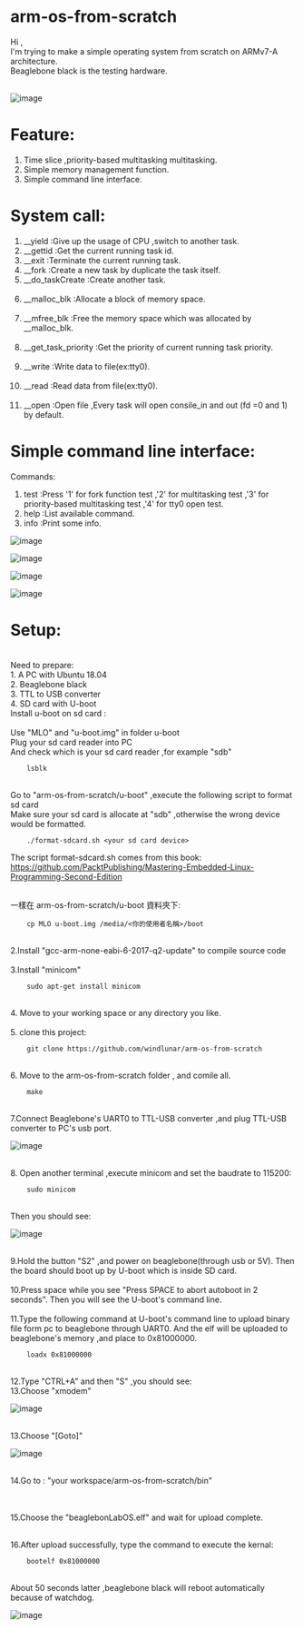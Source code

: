 # arm-os-from-scratch

Hi ,<br>
I'm trying to make a simple operating system from scratch on ARMv7-A architecture. 
<br>
Beaglebone black is the testing hardware.
<br><br>

![image](https://github.com/windlunar/arm-os-from-scratch/blob/master/pictures/logo.png)

Feature:
=

1. Time slice ,priority-based multitasking multitasking.<br>
2. Simple memory management function.<br>
3. Simple command line interface.<br>

System call:
=
  
1. __yield :Give up the usage of CPU ,switch to another task.<br>
2. __gettid :Get the current running task id.<br>
3. __exit :Terminate the current running task.<br>
4. __fork :Create a new task by duplicate the task itself.<br>
5. __do_taskCreate :Create another task.<br><br>
6. __malloc_blk :Allocate a block of memory space.<br><br>
7. __mfree_blk :Free the memory space which was allocated by __malloc_blk.<br><br>
8. __get_task_priority :Get the priority of current running task priority.<br><br>
9. __write :Write data to file(ex:tty0).<br><br>
10. __read :Read data from file(ex:tty0).<br><br>
11. __open :Open file ,Every task will open consile_in and out (fd =0 and 1) by default.

Simple command line interface:
=

Commands:
<br>

1. test :Press '1' for fork function test ,'2' for multitasking test ,'3' for priority-based multitasking test ,'4' for tty0 open test.<br>
2. help :List available command.<br>
3. info :Print some info.<br>

![image](https://github.com/windlunar/arm-os-from-scratch/blob/master/pictures/cmd.png)

![image](https://github.com/windlunar/arm-os-from-scratch/blob/master/pictures/info.png)

![image](https://github.com/windlunar/arm-os-from-scratch/blob/master/pictures/fork_test.png)

![image](https://github.com/windlunar/arm-os-from-scratch/blob/master/pictures/test.png)


Setup:
=

<br>
Need to prepare:
<br>
1. A PC with Ubuntu 18.04
<br>
2. Beaglebone black
<br>
3. TTL to USB converter
<br>
4. SD card with U-boot
<br>
Install u-boot on sd card :
<br><br>
Use "MLO" and "u-boot.img" in folder u-boot
<br>
Plug  your sd card reader into PC
<br>
And check which is your sd card reader ,for example "sdb"

        lsblk

<br>
Go to "arm-os-from-scratch/u-boot"   ,execute the following script to format sd card
<br>
Make sure your sd card is allocate at "sdb" ,otherwise the wrong device would be formatted.

        ./format-sdcard.sh <your sd card device>

The script format-sdcard.sh comes from this book:
<br>
https://github.com/PacktPublishing/Mastering-Embedded-Linux-Programming-Second-Edition

<br>
一樣在  arm-os-from-scratch/u-boot 資料夾下:

        cp MLO u-boot.img /media/<你的使用者名稱>/boot



<br>
2.Install "gcc-arm-none-eabi-6-2017-q2-update" to compile source code
<br><br>
3.Install "minicom"

        sudo apt-get install minicom

<br>
4. Move to your working space or any directory you like.<br><br>
5. clone this project:

        git clone https://github.com/windlunar/arm-os-from-scratch

<br>
6. Move to the arm-os-from-scratch folder , and comile all.

        make
<br>
7.Connect Beaglebone's UART0 to TTL-USB converter ,and plug TTL-USB converter to PC's usb port.
<br>

![image](https://github.com/windlunar/arm-os-from-scratch/blob/master/pictures/uart0.png)

<br>
8. Open another terminal ,execute minicom and set the baudrate to 115200:

        sudo minicom
<br>
Then you should see:
<br>

![image](https://github.com/windlunar/arm-os-from-scratch/blob/master/pictures/minicom.png)

<br>        
9.Hold the button "S2" ,and power on beaglebone(through usb or 5V).
Then the board should boot up by U-boot which is inside SD card.<br>

<br>
10.Press space while you see "Press SPACE to abort autoboot in 2 seconds".
Then you will see the U-boot's command line.<br>

<br>
11.Type the following command at U-boot's command line to upload binary file form pc to beaglebone through UART0.
And the elf will be uploaded to beaglebone's memory ,and place to 0x81000000.

        loadx 0x81000000

<br>
12.Type "CTRL+A" and then "S" ,you should see:
<br>
13.Choose "xmodem"

![image](https://github.com/windlunar/arm-os-from-scratch/blob/master/pictures/choose_xmodem.png)


<br>
13.Choose "[Goto]"
<br>

![image](https://github.com/windlunar/arm-os-from-scratch/blob/master/pictures/goto.png)

<br>
14.Go to : "your workspace/arm-os-from-scratch/bin"

<br><br>
15.Choose the "beaglebonLabOS.elf" and wait for upload complete.

<br>
16.After upload successfully, type the command to execute the kernal:

        bootelf 0x81000000


<br>
About 50 seconds latter ,beaglebone black will reboot automatically because of watchdog.


![image](https://github.com/windlunar/arm-os-from-scratch/blob/master/pictures/bbb.jpg)